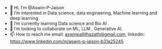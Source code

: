 - 👋 Hi, I’m @Aswin-P-Jaison
- 👀 I’m interested in Data science, data engineering, Machine learning and deep learning
- 🌱 I’m currently learning Data science and Bio AI .
- 💞️ I’m looking to collaborate on ML, LLM , Generative AI.
- 📫 How to reach me email: aswinpallithazath@gmail.com, linkedin: https://www.linkedin.com/in/aswin-p-jaison-b31a25245

<!---
Aswin-P-Jaison/Aswin-P-Jaison is a ✨ special ✨ repository because its `README.md` (this file) appears on your GitHub profile.
You can click the Preview link to take a look at your changes.
--->
